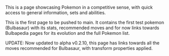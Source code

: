 This is a page showcasing Pokemon in a competitive sense, with quick access to general information, sets and abilities.

This is the first page to be pushed to main. It contains the first test pokemon (Bulbasaur) with its stats, recommended moves and for now links towards Bulbapedia pages for its evolution and the full Pokemon list.

UPDATE: Now updated to alpha v0.2.10, this page has links towards all the moves recommended for Bulbasaur, with transform properties applied.
